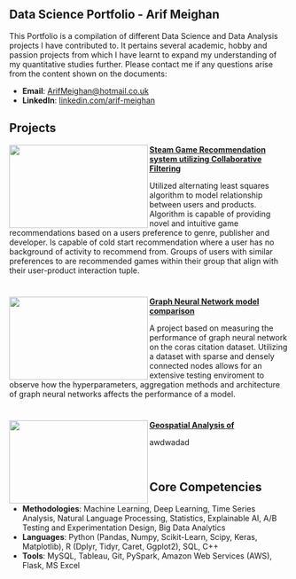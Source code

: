 ## Data Science Portfolio - Arif Meighan

This Portfolio is a compilation of different Data Science and Data Analysis projects I have contributed to. It pertains several academic, hobby and passion projects from which I have learnt to expand my understanding of my quantitative studies further. 
Please contact me if any questions arise from the content shown on the documents:

- **Email**: [ArifMeighan@hotmail.co.uk](ArifMeighan@hotmail.co.uk)
- **LinkedIn**: [linkedin.com/arif-meighan](https://www.linkedin.com/in/arif-meighan/)


## Projects


<img align="left" width="250" height="150" src=""> **[Steam Game Recommendation system utilizing Collaborative Filtering]()**

Utilized alternating least squares algorithm to model relationship between users and products. Algorithm is capable of providing novel and intuitive game recommendations based on a users preference to genre, publisher and developer. Is capable of cold start recommendation where a user has no background of activity to recommend from. Groups of users with similar preferences to are recommended games within their group that align with their user-product interaction tuple.

#

<img align="left" width="250" height="150" src=""> **[Graph Neural Network model comparison]()**

A project based on measuring the performance of graph neural network on the coras citation dataset. Utilizing a dataset with sparse and densely connected nodes allows for an extensive testing enviroment to observe how the hyperparameters, aggregation methods and architecture of graph neural networks affects the performance of a model. 

#

<img align="left" width="250" height="150" src=""> **[Geospatial Analysis of ]()**
 
awdwadad

<br />


## Core Competencies

- **Methodologies**: Machine Learning, Deep Learning, Time Series Analysis, Natural Language Processing, Statistics, Explainable AI, A/B Testing and Experimentation Design, Big Data Analytics
- **Languages**: Python (Pandas, Numpy, Scikit-Learn, Scipy, Keras, Matplotlib), R (Dplyr, Tidyr, Caret, Ggplot2), SQL, C++
- **Tools**: MySQL, Tableau, Git, PySpark, Amazon Web Services (AWS), Flask, MS Excel




